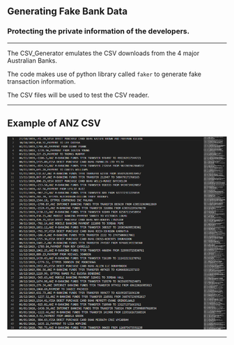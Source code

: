 ## Generating Fake Bank Data


### Protecting the private information of the developers.

---


The CSV_Generator emulates the CSV downloads from the 4 major Australian Banks.

The code makes use of python library called `faker` to generate fake transaction information.

The CSV files will be used to test the CSV reader.


---


## Example of ANZ CSV


![Example of Fake ANZ CSV](Example_ANZ.png)


---